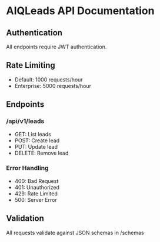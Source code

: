 # AIQLeads API Documentation

## Authentication
All endpoints require JWT authentication.

## Rate Limiting
- Default: 1000 requests/hour
- Enterprise: 5000 requests/hour

## Endpoints
### /api/v1/leads
- GET: List leads
- POST: Create lead
- PUT: Update lead
- DELETE: Remove lead

### Error Handling
- 400: Bad Request
- 401: Unauthorized
- 429: Rate Limited
- 500: Server Error

## Validation
All requests validate against JSON schemas in /schemas